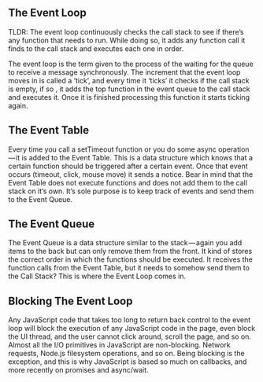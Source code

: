 ## The Event Loop

TLDR: The event loop continuously checks the call stack to see if there’s any function that needs to run. While doing so, it adds any function call it finds to the call stack and executes each one in order.

The event loop is the term given to the process of the waiting for the queue to receive a message synchronously. The increment that the event loop moves in is called a ‘tick’, and every time it ‘ticks’ it checks if the call stack is empty, if so , it adds the top function in the event queue to the call stack and executes it. Once it is finished processing this function it starts ticking again. 

## The Event Table

Every time you call a setTimeout function or you do some async operation — it is added to the Event Table. This is a data structure which knows that a certain function should be triggered after a certain event. Once that event occurs (timeout, click, mouse move) it sends a notice. Bear in mind that the Event Table does not execute functions and does not add them to the call stack on it’s own. It’s sole purpose is to keep track of events and send them to the Event Queue.

## The Event Queue

The Event Queue is a data structure similar to the stack — again you add items to the back but can only remove them from the front. It kind of stores the correct order in which the functions should be executed. It receives the function calls from the Event Table, but it needs to somehow send them to the Call Stack? This is where the Event Loop comes in.

##  Blocking The Event Loop
Any JavaScript code that takes too long to return back control to the event loop will block the execution of any JavaScript code in the page, even block the UI thread, and the user cannot click around, scroll the page, and so on.
Almost all the I/O primitives in JavaScript are non-blocking. Network requests, Node.js filesystem operations, and so on. Being blocking is the exception, and this is why JavaScript is based so much on callbacks, and more recently on promises and async/wait.
